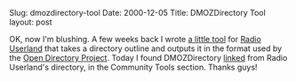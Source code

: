 Slug: dmozdirectory-tool
Date: 2000-12-05
Title: DMOZDirectory Tool
layout: post

OK, now I&#39;m blushing. A few weeks back I wrote <a href="http://radiodiscuss.userland.com/discuss/msgReader$3325?y=2000&amp;m=12&amp;d=5">a little tool</a> for <a href="http://radio.userland.com">Radio Userland</a> that takes a directory outline and outputs it in the format used by the <a href="http://www.dmoz.org">Open Directory Project</a>. Today I found DMOZDirectory <a href="http://toolsdirectory.manilasites.com/directory/9/dmozdirectory">linked</a> from Radio Userland&#39;s directory, in the Community Tools section. Thanks guys!
